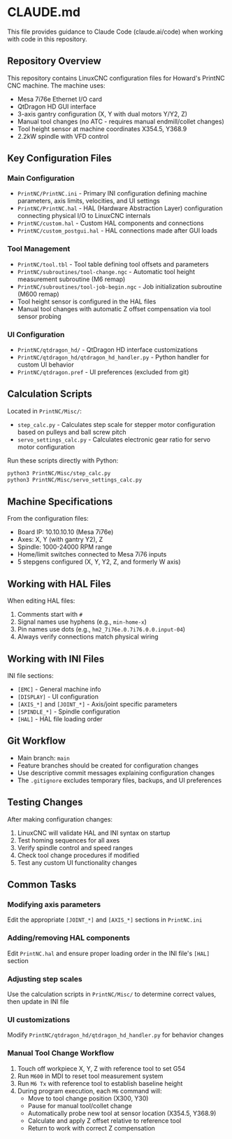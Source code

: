 # CLAUDE.md

This file provides guidance to Claude Code (claude.ai/code) when working with code in this repository.

## Repository Overview

This repository contains LinuxCNC configuration files for Howard's PrintNC CNC machine. The machine uses:
- Mesa 7i76e Ethernet I/O card
- QtDragon HD GUI interface
- 3-axis gantry configuration (X, Y with dual motors Y/Y2, Z)
- Manual tool changes (no ATC - requires manual endmill/collet changes)
- Tool height sensor at machine coordinates X354.5, Y368.9
- 2.2kW spindle with VFD control

## Key Configuration Files

### Main Configuration
- `PrintNC/PrintNC.ini` - Primary INI configuration defining machine parameters, axis limits, velocities, and UI settings
- `PrintNC/PrintNC.hal` - HAL (Hardware Abstraction Layer) configuration connecting physical I/O to LinuxCNC internals
- `PrintNC/custom.hal` - Custom HAL components and connections
- `PrintNC/custom_postgui.hal` - HAL connections made after GUI loads

### Tool Management
- `PrintNC/tool.tbl` - Tool table defining tool offsets and parameters
- `PrintNC/subroutines/tool-change.ngc` - Automatic tool height measurement subroutine (M6 remap)
- `PrintNC/subroutines/tool-job-begin.ngc` - Job initialization subroutine (M600 remap)
- Tool height sensor is configured in the HAL files
- Manual tool changes with automatic Z offset compensation via tool sensor probing

### UI Configuration
- `PrintNC/qtdragon_hd/` - QtDragon HD interface customizations
- `PrintNC/qtdragon_hd/qtdragon_hd_handler.py` - Python handler for custom UI behavior
- `PrintNC/qtdragon.pref` - UI preferences (excluded from git)

## Calculation Scripts

Located in `PrintNC/Misc/`:
- `step_calc.py` - Calculates step scale for stepper motor configuration based on pulleys and ball screw pitch
- `servo_settings_calc.py` - Calculates electronic gear ratio for servo motor configuration

Run these scripts directly with Python:
```bash
python3 PrintNC/Misc/step_calc.py
python3 PrintNC/Misc/servo_settings_calc.py
```

## Machine Specifications

From the configuration files:
- Board IP: 10.10.10.10 (Mesa 7i76e)
- Axes: X, Y (with gantry Y2), Z
- Spindle: 1000-24000 RPM range
- Home/limit switches connected to Mesa 7i76 inputs
- 5 stepgens configured (X, Y, Y2, Z, and formerly W axis)

## Working with HAL Files

When editing HAL files:
1. Comments start with `#`
2. Signal names use hyphens (e.g., `min-home-x`)
3. Pin names use dots (e.g., `hm2_7i76e.0.7i76.0.0.input-04`)
4. Always verify connections match physical wiring

## Working with INI Files

INI file sections:
- `[EMC]` - General machine info
- `[DISPLAY]` - UI configuration
- `[AXIS_*]` and `[JOINT_*]` - Axis/joint specific parameters
- `[SPINDLE_*]` - Spindle configuration
- `[HAL]` - HAL file loading order

## Git Workflow

- Main branch: `main`
- Feature branches should be created for configuration changes
- Use descriptive commit messages explaining configuration changes
- The `.gitignore` excludes temporary files, backups, and UI preferences

## Testing Changes

After making configuration changes:
1. LinuxCNC will validate HAL and INI syntax on startup
2. Test homing sequences for all axes
3. Verify spindle control and speed ranges
4. Check tool change procedures if modified
5. Test any custom UI functionality changes

## Common Tasks

### Modifying axis parameters
Edit the appropriate `[JOINT_*]` and `[AXIS_*]` sections in `PrintNC.ini`

### Adding/removing HAL components
Edit `PrintNC.hal` and ensure proper loading order in the INI file's `[HAL]` section

### Adjusting step scales
Use the calculation scripts in `PrintNC/Misc/` to determine correct values, then update in INI file

### UI customizations
Modify `PrintNC/qtdragon_hd/qtdragon_hd_handler.py` for behavior changes

### Manual Tool Change Workflow
1. Touch off workpiece X, Y, Z with reference tool to set G54
2. Run `M600` in MDI to reset tool measurement system
3. Run `M6 Tx` with reference tool to establish baseline height
4. During program execution, each `M6` command will:
   - Move to tool change position (X300, Y30)
   - Pause for manual tool/collet change
   - Automatically probe new tool at sensor location (X354.5, Y368.9)
   - Calculate and apply Z offset relative to reference tool
   - Return to work with correct Z compensation